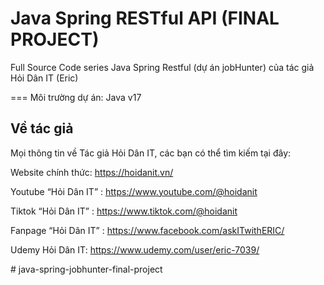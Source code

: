 # Java Spring RESTful API (FINAL PROJECT)
Full Source Code series Java Spring Restful (dự án jobHunter) của tác giả Hỏi Dân IT (Eric)

===
Môi trường dự án: Java v17

## Về tác giả
Mọi thông tin về Tác giả Hỏi Dân IT, các bạn có thể tìm kiếm tại đây:

Website chính thức: https://hoidanit.vn/

Youtube “Hỏi Dân IT” : https://www.youtube.com/@hoidanit

Tiktok “Hỏi Dân IT” :  https://www.tiktok.com/@hoidanit

Fanpage “Hỏi Dân IT” : https://www.facebook.com/askITwithERIC/

Udemy Hỏi Dân IT: https://www.udemy.com/user/eric-7039/

#   j a v a - s p r i n g - j o b h u n t e r - f i n a l - p r o j e c t  
 